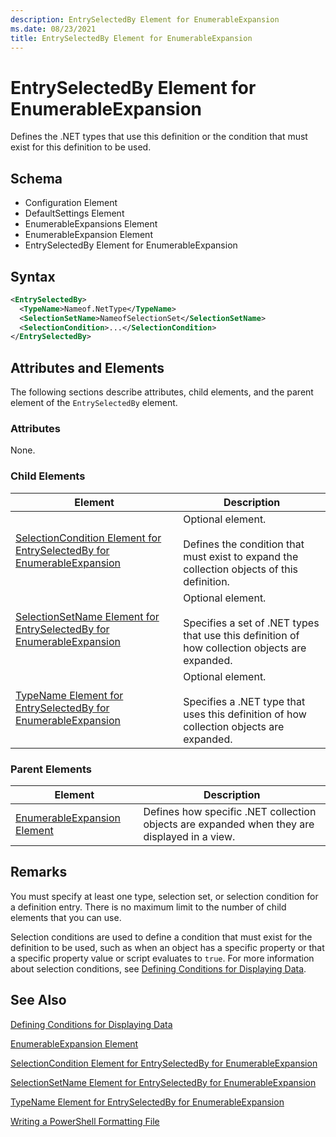 ```yaml
---
description: EntrySelectedBy Element for EnumerableExpansion
ms.date: 08/23/2021
title: EntrySelectedBy Element for EnumerableExpansion
---
```

# EntrySelectedBy Element for EnumerableExpansion

Defines the .NET types that use this definition or the condition that must exist for this definition
to be used.

## Schema

- Configuration Element
- DefaultSettings Element
- EnumerableExpansions Element
- EnumerableExpansion Element
- EntrySelectedBy Element for EnumerableExpansion

## Syntax

```xml
<EntrySelectedBy>
  <TypeName>Nameof.NetType</TypeName>
  <SelectionSetName>NameofSelectionSet</SelectionSetName>
  <SelectionCondition>...</SelectionCondition>
</EntrySelectedBy>
```

## Attributes and Elements

The following sections describe attributes, child elements, and the parent element of the
`EntrySelectedBy` element.

### Attributes

None.

### Child Elements

|Element|Description|
|-------------|-----------------|
|[SelectionCondition Element for EntrySelectedBy for EnumerableExpansion](./selectioncondition-element-for-entryselectedby-for-enumerableexpansion-format.md)|Optional element.<br /><br /> Defines the condition that must exist to expand the collection objects of this definition.|
|[SelectionSetName Element for EntrySelectedBy for EnumerableExpansion](./selectionsetname-element-for-entryselectedby-for-enumerableexpansion-format.md)|Optional element.<br /><br /> Specifies a set of .NET types that use this definition of how collection objects are expanded.|
|[TypeName Element for EntrySelectedBy for EnumerableExpansion](./typename-element-for-entryselectedby-for-enumerableexpansion-format.md)|Optional element.<br /><br /> Specifies a .NET type that uses this definition of how collection objects are expanded.|

### Parent Elements

|Element|Description|
|-------------|-----------------|
|[EnumerableExpansion Element](./enumerableexpansion-element-format.md)|Defines how specific .NET collection objects are expanded when they are displayed in a view.|

## Remarks

You must specify at least one type, selection set, or selection condition for a definition entry.
There is no maximum limit to the number of child elements that you can use.

Selection conditions are used to define a condition that must exist for the definition to be used,
such as when an object has a specific property or that a specific property value or script evaluates
to `true`. For more information about selection conditions, see [Defining Conditions for Displaying Data](./defining-conditions-for-displaying-data.md).

## See Also

[Defining Conditions for Displaying Data](./defining-conditions-for-displaying-data.md)

[EnumerableExpansion Element](./enumerableexpansion-element-format.md)

[SelectionCondition Element for EntrySelectedBy for EnumerableExpansion](./selectioncondition-element-for-entryselectedby-for-enumerableexpansion-format.md)

[SelectionSetName Element for EntrySelectedBy for EnumerableExpansion](./selectionsetname-element-for-entryselectedby-for-enumerableexpansion-format.md)

[TypeName Element for EntrySelectedBy for EnumerableExpansion](./typename-element-for-entryselectedby-for-enumerableexpansion-format.md)

[Writing a PowerShell Formatting File](./writing-a-powershell-formatting-file.md)
